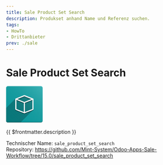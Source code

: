 ```yaml
---
title: Sale Product Set Search
description: Produkset anhand Name und Referenz suchen.
tags:
- HowTo
- Drittanbieter
prev: ./sale
---
```

# Sale Product Set Search
![icon_oms_box](attachments/icon_oms_box.png)

{{ $frontmatter.description }}

Technischer Name: `sale_product_set_search`\
Repository: <https://github.com/Mint-System/Odoo-Apps-Sale-Workflow/tree/15.0/sale_product_set_search>